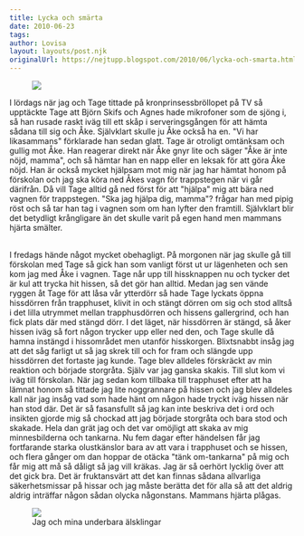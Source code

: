 ```yaml
---
title: Lycka och smärta
date: 2010-06-23
tags: 	
author: Lovisa
layout: layouts/post.njk
originalUrl: https://nejtupp.blogspot.com/2010/06/lycka-och-smarta.html
---
```


<figure>
	<img src="../../../img/2010/06/Killarna+i+soffan-_MG_0832.jpg">
</figure>

I lördags när jag och Tage tittade på kronprinsessbröllopet på TV så upptäckte Tage att Björn Skifs och Agnes hade mikrofoner som de sjöng i, så han rusade raskt iväg till ett skåp i serveringsgången för att hämta sådana till sig och Åke. Självklart skulle ju Åke också ha en. "Vi har likasammans" förklarade han sedan glatt. Tage är otroligt omtänksam och gullig mot Åke. Han reagerar direkt när Åke gnyr lite och säger "Åke är inte nöjd, mamma", och så hämtar han en napp eller en leksak för att göra Åke nöjd. Han är också mycket hjälpsam mot mig när jag har hämtat honom på förskolan och jag ska köra ned Åkes vagn för trappstegen när vi går därifrån. Då vill Tage alltid gå ned först för att "hjälpa" mig att bära ned vagnen för trappstegen. "Ska jag hjälpa dig, mamma"? frågar han med pipig röst och så tar han tag i vagnen som om han lyfter den framtill. Självklart blir det betydligt krångligare än det skulle varit på egen hand men mammans hjärta smälter.
<br><br>

I fredags hände något mycket obehagligt. På morgonen när jag skulle gå till förskolan med Tage så gick han som vanligt först ut ur lägenheten och sen kom jag med Åke i vagnen. Tage når upp till hissknappen nu och tycker det är kul att trycka hit hissen, så det gör han alltid. Medan jag sen vände ryggen åt Tage för att låsa vår ytterdörr så hade Tage lyckats öppna hissdörren från trapphuset, klivit in och stängt dörren om sig och stod alltså i det lilla utrymmet mellan trapphusdörren och hissens gallergrind, och han fick plats där med stängd dörr. I det läget, när hissdörren är stängd, så åker hissen iväg så fort någon trycker upp eller ned den, och Tage skulle då hamna instängd i hissområdet men utanför hisskorgen. Blixtsnabbt insåg jag att det såg farligt ut så jag skrek till och for fram och slängde upp hissdörren det fortaste jag kunde. Tage blev alldeles förskräckt av min reaktion och började storgråta. Själv var jag ganska skakis. Till slut kom vi iväg till förskolan. När jag sedan kom tillbaka till trapphuset efter att ha lämnat honom så tittade jag lite noggrannare på hissen och jag blev alldeles kall när jag insåg vad som hade hänt om någon hade tryckt iväg hissen när han stod där. Det är så fasansfullt så jag kan inte beskriva det i ord och insikten gjorde mig så chockad att jag började storgråta och bara stod och skakade. Hela dan grät jag och det var omöjligt att skaka av mig minnesbilderna och tankarna. Nu fem dagar efter händelsen får jag fortfarande starka olustkänslor bara av att vara i trapphuset och se hissen, och flera gånger om dan hoppar de otäcka "tänk om-tankarna" på mig och får mig att må så dåligt så jag vill kräkas. Jag är så oerhört lycklig över att det gick bra. Det är fruktansvärt att det kan finnas sådana allvarliga säkerhetsmissar på hissar och jag måste berätta det för alla så att det aldrig aldrig inträffar någon sådan olycka någonstans. Mammans hjärta plågas.

<figure>
	<img src="../../../img/2010/06/Hemmavid-_MG_0425.jpg">
	<figcaption>Jag och mina underbara älsklingar</figcaption>
</figure>


